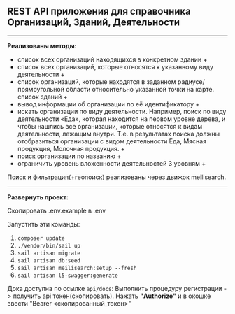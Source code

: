 ## REST API приложения для справочника Организаций, Зданий, Деятельности

------

**Реализованы методы:**
 - список всех организаций находящихся в конкретном здании +
 - список всех организаций, которые относятся к указанному виду деятельности +
 - список организаций, которые находятся в заданном радиусе/прямоугольной области относительно указанной точки на карте. список зданий +
 - вывод информации об организации по её идентификатору +
 - искать организации по виду деятельности. Например, поиск по виду деятельности «Еда», которая находится на первом уровне дерева, и чтобы нашлись все организации, которые относятся к видам деятельности, лежащим внутри. Т.е. в результатах поиска должны отобразиться организации с видом деятельности Еда, Мясная продукция, Молочная продукция. +
 - поиск организации по названию + 
 - ограничить уровень вложенности деятельностей 3 уровням + 

Поиск и фильтрация(+геопоиск) реализованы через движок meilisearch.

------

**Развернуть проект:**

Скопировать .env.example в .env

Запустить эти команды:
1. `composer update`
2. `./vendor/bin/sail up`
3. `sail artisan migrate`
4. `sail artisan db:seed`
5. `sail artisan meilisearch:setup --fresh`
6. `sail artisan l5-swagger:generate`


Дока доступна по ссылке `api/docs`:
Выполнить процедуру регистрации -> получить api токен(скопировать).
Нажать <b>"Authorize"</b> и в окошке ввести "Bearer <скопированный_токен>" 

